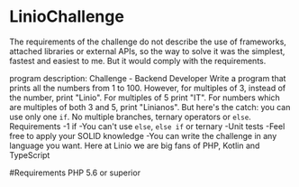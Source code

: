 # LinioChallenge
The requirements of the challenge do not describe the use of frameworks, attached libraries or external APIs, so the way to solve it was the simplest, fastest and easiest to me. But it would comply with the requirements.

program description:
Challenge - Backend Developer
Write a program that prints all the numbers from 1 to 100. However, for
multiples of 3, instead of the number, print "Linio". For multiples of 5 print
"IT". For numbers which are multiples of both 3 and 5, print "Linianos".
But here's the catch: you can use only one `if`. No multiple branches, ternary
operators or `else`.
Requirements
-1 if
-You can't use `else`, `else if` or ternary
-Unit tests
-Feel free to apply your SOLID knowledge
-You can write the challenge in any language you want. Here at Linio we are big fans of PHP, Kotlin and TypeScript 

#Requirements
PHP 5.6 or superior
